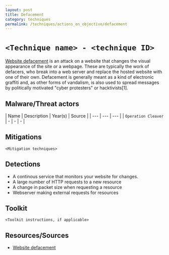 ```yaml
---
layout: post
title: Defacement
category: techniques
permalink: /techniques/actions_on_objective/defacement
---
```

# `<Technique name> - <technique ID>`

[Website defacement](https://en.wikipedia.org/wiki/Website_defacement) is an attack on a website that changes the visual appearance of the site or a webpage. These are typically the work of defacers, who break into a web server and replace the hosted website with one of their own. Defacement is generally meant as a kind of electronic graffiti and, as other forms of vandalism, is also used to spread messages by politically motivated "cyber protesters" or hacktivists[1].

## Malware/Threat actors

| Name | Description | Year(s) | Source |
| --- | --- | --- |
| `Operation Cleaver` | - | - | - |

## Mitigations

`<Mitigation techniques>`

## Detections

* A continous service that monitors your website for changes.
* A large number of HTTP requests to a new resource
* A change in packet size when requesting a resource
* Webserver making external requests for resources

## Toolkit

`<Toolkit instructions, if applicable>`

## Resources/Sources

* [Website defacement](https://en.wikipedia.org/wiki/Website_defacement)
